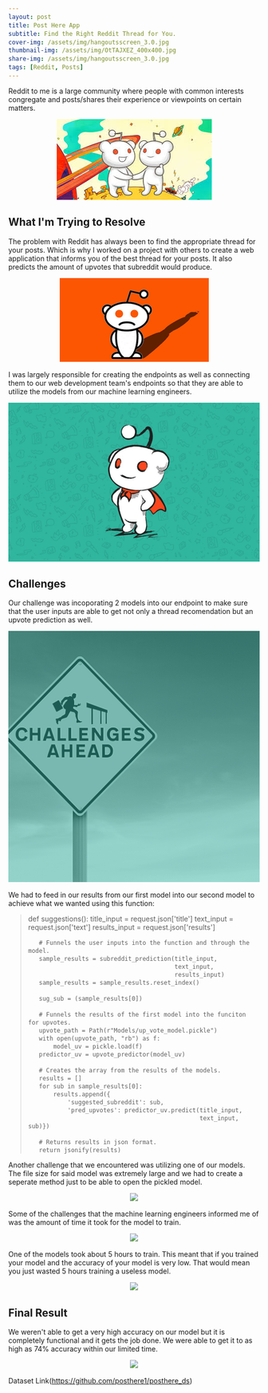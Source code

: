 ```yaml
---
layout: post
title: Post Here App
subtitle: Find the Right Reddit Thread for You.
cover-img: /assets/img/hangoutsscreen_3.0.jpg
thumbnail-img: /assets/img/OtTAJXEZ_400x400.jpg
share-img: /assets/img/hangoutsscreen_3.0.jpg
tags: [Reddit, Posts]
---
```


Reddit to me is a large community where people with common interests congregate and posts/shares their experience or viewpoints on certain matters.

<p align="center">
  <img src="https://raw.githubusercontent.com/TobyChen320/TobyChen320.github.io/master/assets/img/images.jpg">
</p>  

<h2>What I'm Trying to Resolve</h2>

The problem with Reddit has always been to find the appropriate thread for your posts. Which is why I worked on a project with others to create a web application that informs you of the best thread for your posts. It also predicts the amount of upvotes that subreddit would produce.

<p align="center">
  <img src="https://raw.githubusercontent.com/TobyChen320/TobyChen320.github.io/master/assets/img/images.png">
</p>

I was largely responsible for creating the endpoints as well as connecting them to our web development team's endpoints so that they are able to utilize the models from our machine learning engineers.

<p align="center">
  <img src="https://raw.githubusercontent.com/TobyChen320/TobyChen320.github.io/master/assets/img/s3-news-tmp-90538-reddit_main_2--default--980.jpg">
</p>  

<h2>Challenges</h2>

Our challenge was incoporating 2 models into our endpoint to make sure that the user inputs are able to get not only a thread recomendation but an upvote prediction as well.

<p align="center">
  <img src="https://raw.githubusercontent.com/TobyChen320/TobyChen320.github.io/master/assets/img/41.png">
</p>  

We had to feed in our results from our first model into our second model to achieve what we wanted using this function:

> def suggestions():
>        title_input = request.json['title']
>        text_input = request.json['text']
>        results_input = request.json['results']
>
>        # Funnels the user inputs into the function and through the model.
>        sample_results = subreddit_prediction(title_input,
>                                              text_input,
>                                              results_input)
>        sample_results = sample_results.reset_index()
>
>        sug_sub = (sample_results[0])
>
>        # Funnels the results of the first model into the funciton for upvotes.
>        upvote_path = Path(r"Models/up_vote_model.pickle")
>        with open(upvote_path, "rb") as f:
>            model_uv = pickle.load(f)
>        predictor_uv = upvote_predictor(model_uv)
>
>        # Creates the array from the results of the models.
>        results = []
>        for sub in sample_results[0]:
>            results.append({
>                'suggested_subreddit': sub,
>                'pred_upvotes': predictor_uv.predict(title_input,
>                                                     text_input, sub)})
>
>        # Returns results in json format.
>        return jsonify(results)

Another challenge that we encountered was utilizing one of our models. The file size for said model was extremely large and we had to create a seperate method just to be able to open the pickled model.

<p align="center">
  <img src="https://raw.githubusercontent.com/TobyChen320/TobyChen320.github.io/master/img/PDP%20Feature%20of%20True%20Shot%20Percent.png">
</p>  

Some of the challenges that the machine learning engineers informed me of was the amount of time it took for the model to train.  

<p align="center">
  <img src="https://raw.githubusercontent.com/TobyChen320/TobyChen320.github.io/master/img/2%20Feature%20PDP.png">
</p>  

One of the models took about 5 hours to train. This meant that if you trained your model and the accuracy of your model is very low. That would mean you just wasted 5 hours training a useless model.  

<p align="center">
  <img src="https://raw.githubusercontent.com/TobyChen320/TobyChen320.github.io/master/img/Shap.png">
</p>  

<h2>Final Result</h2>

We weren't able to get a very high accuracy on our model but it is completely functional and it gets the job done. We were able to get it to as high as 74% accuracy within our limited time.
<p align="center">
  <img src="https://raw.githubusercontent.com/TobyChen320/TobyChen320.github.io/master/img/ROC%20Curve.png">
</p>  

Dataset Link(https://github.com/posthere1/posthere_ds)
